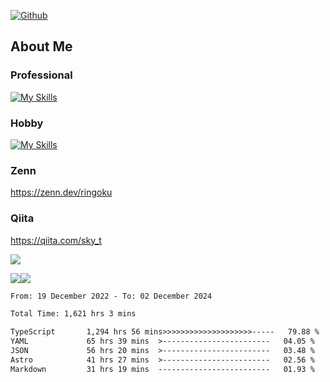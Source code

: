 [![Github](https://img.shields.io/github/followers/skyt-a?label=Follow&style=social)](https://github.com/skyt-a)

## About Me
### Professional
[![My Skills](https://skillicons.dev/icons?i=react,ts,js,nodejs,java,graphql,firebase,githubactions&theme=light)](https://skillicons.dev)
### Hobby
[![My Skills](https://skillicons.dev/icons?i=unity,rust,py&theme=light)](https://skillicons.dev)

### Zenn
https://zenn.dev/ringoku
### Qiita
https://qiita.com/sky_t


![](https://github-profile-summary-cards.vercel.app/api/cards/profile-details?username=skyt-a&theme=default)

![](https://github-profile-summary-cards.vercel.app/api/cards/repos-per-language?username=skyt-a&theme=default)![](https://github-profile-summary-cards.vercel.app/api/cards/stats?username=RinGoku&theme=default)

<!--START_SECTION:waka-->

```txt
From: 19 December 2022 - To: 02 December 2024

Total Time: 1,621 hrs 3 mins

TypeScript       1,294 hrs 56 mins>>>>>>>>>>>>>>>>>>>>-----   79.88 %
YAML             65 hrs 39 mins  >------------------------   04.05 %
JSON             56 hrs 20 mins  >------------------------   03.48 %
Astro            41 hrs 27 mins  >------------------------   02.56 %
Markdown         31 hrs 19 mins  -------------------------   01.93 %
```

<!--END_SECTION:waka-->
